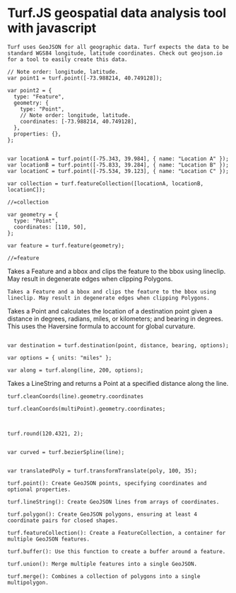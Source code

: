 #  Turf.JS geospatial data analysis tool with javascript

`Turf uses GeoJSON for all geographic data. Turf expects the data to be standard WGS84 longitude, latitude coordinates. Check out geojson.io for a tool to easily create this data.`

```JS
// Note order: longitude, latitude.
var point1 = turf.point([-73.988214, 40.749128]);

var point2 = {
  type: "Feature",
  geometry: {
    type: "Point",
    // Note order: longitude, latitude.
    coordinates: [-73.988214, 40.749128],
  },
  properties: {},
};
```

```JS

```

```JS
var locationA = turf.point([-75.343, 39.984], { name: "Location A" });
var locationB = turf.point([-75.833, 39.284], { name: "Location B" });
var locationC = turf.point([-75.534, 39.123], { name: "Location C" });

var collection = turf.featureCollection([locationA, locationB, locationC]);

//=collection
```

```JS
var geometry = {
  type: "Point",
  coordinates: [110, 50],
};

var feature = turf.feature(geometry);

//=feature
```

Takes a Feature and a bbox and clips the feature to the bbox using lineclip. May result in degenerate edges when clipping Polygons.

```JS
Takes a Feature and a bbox and clips the feature to the bbox using lineclip. May result in degenerate edges when clipping Polygons.
```
Takes a Point and calculates the location of a destination point given a distance in degrees, radians, miles, or kilometers; and bearing in degrees. This uses the Haversine formula to account for global curvature.
```JS

var destination = turf.destination(point, distance, bearing, options);
```

```JS
var options = { units: "miles" };

var along = turf.along(line, 200, options);
```
Takes a LineString and returns a Point at a specified distance along the line.
```JS
turf.cleanCoords(line).geometry.coordinates

turf.cleanCoords(multiPoint).geometry.coordinates;


```


```JS

turf.round(120.4321, 2);
```

```JS

var curved = turf.bezierSpline(line);
```

```JS

var translatedPoly = turf.transformTranslate(poly, 100, 35);
```


```JS
turf.point(): Create GeoJSON points, specifying coordinates and optional properties. 
```
```JS
turf.lineString(): Create GeoJSON lines from arrays of coordinates. 
```

```JS
turf.polygon(): Create GeoJSON polygons, ensuring at least 4 coordinate pairs for closed shapes. 
```

```JS
turf.featureCollection(): Create a FeatureCollection, a container for multiple GeoJSON features. 
```

```JS
turf.buffer(): Use this function to create a buffer around a feature. 
```

```JS
turf.union(): Merge multiple features into a single GeoJSON. 
```


```JS
turf.merge(): Combines a collection of polygons into a single multipolygon. 
```